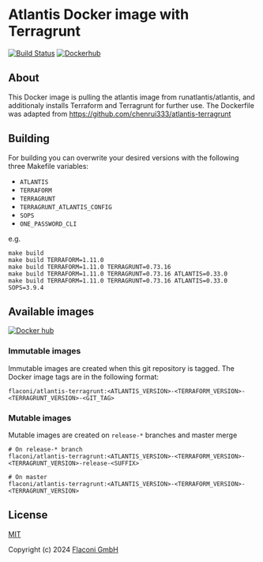 # Atlantis Docker image with Terragrunt

[![Build Status](https://github.com/Flaconi/docker-atlantis-terragrunt/workflows/Build-Publish/badge.svg)](https://github.com/Flaconi/docker-atlantis-terragrunt/actions?query=workflow%3ABuild-Publish)
[![Dockerhub](https://img.shields.io/badge/dockerhub-atlantis--terragrunt-blue.svg)](https://hub.docker.com/r/flaconi/atlantis-terragrunt)


## About

This Docker image is pulling the atlantis image from runatlantis/atlantis, and additionaly installs Terraform and Terragrunt for further use.
The Dockerfile was adapted from https://github.com/chenrui333/atlantis-terragrunt


## Building

For building you can overwrite your desired versions with the following three Makefile variables:
* `ATLANTIS`
* `TERRAFORM`
* `TERRAGRUNT`
* `TERRAGRUNT_ATLANTIS_CONFIG`
* `SOPS`
* `ONE_PASSWORD_CLI`

e.g.
```
make build
make build TERRAFORM=1.11.0
make build TERRAFORM=1.11.0 TERRAGRUNT=0.73.16
make build TERRAFORM=1.11.0 TERRAGRUNT=0.73.16 ATLANTIS=0.33.0
make build TERRAFORM=1.11.0 TERRAGRUNT=0.73.16 ATLANTIS=0.33.0 SOPS=3.9.4
```

## Available images


[![Docker hub](http://dockeri.co/image/flaconi/atlantis-terragrunt)](https://hub.docker.com/r/flaconi/atlantis-terragrunt)

### Immutable images

Immutable images are created when this git repository is tagged. The Docker image tags are in the following format:
```
flaconi/atlantis-terragrunt:<ATLANTIS_VERSION>-<TERRAFORM_VERSION>-<TERRAGRUNT_VERSION>-<GIT_TAG>
```

### Mutable images

Mutable images are created on `release-*` branches and master merge

```
# On release-* branch
flaconi/atlantis-terragrunt:<ATLANTIS_VERSION>-<TERRAFORM_VERSION>-<TERRAGRUNT_VERSION>-release-<SUFFIX>

# On master
flaconi/atlantis-terragrunt:<ATLANTIS_VERSION>-<TERRAFORM_VERSION>-<TERRAGRUNT_VERSION>
```

## License

[MIT](LICENSE)

Copyright (c) 2024 [Flaconi GmbH](https://github.com/Flaconi)
